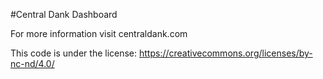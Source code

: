 #Central Dank Dashboard

For more information visit centraldank.com

This code is under the license: https://creativecommons.org/licenses/by-nc-nd/4.0/